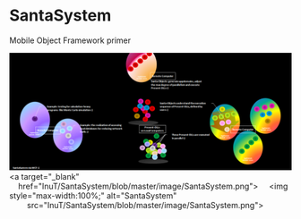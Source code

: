 # SantaSystem
Mobile Object Framework primer

![SantaSystem](image/SantaSystem.png)
<a target="_blank"
    href="InuT/SantaSystem/blob/master/image/SantaSystem.png">
    <img style="max-width:100%;" alt="SantaSystem"
        src="InuT/SantaSystem/blob/master/image/SantaSystem.png">
</a>
